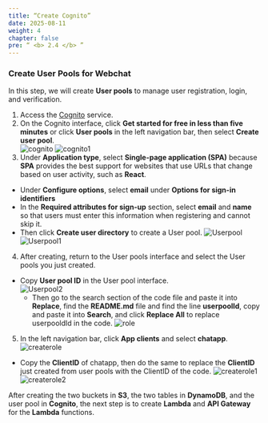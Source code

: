 ```yaml
---
title: “Create Cognito”
date: 2025-08-11
weight: 4 
chapter: false
pre: “ <b> 2.4 </b> ”
---
```


### Create User Pools for Webchat

In this step, we will create **User pools** to manage user registration, login, and verification.

1. Access the [Cognito](https://console.aws.amazon.com/cognito/) service.
2. On the Cognito interface, click  **Get started for free in less than five minutes** or click **User pools** in the left navigation bar, then select **Create user pool**.  
![cognito](/images/2.prerequisite/028.png)
![cognito1](/images/2.prerequisite/029.png)
3. Under **Application type**, select **Single-page application (SPA)** because **SPA** provides the best support for websites that use URLs that change based on user activity, such as **React**.  
  + Under **Configure options**, select **email** under **Options for sign-in identifiers**
  + In the **Required attributes for sign-up** section, select **email** and **name** so that users must enter this information when registering and cannot skip it. 
  + Then click **Create user directory** to create a User pool.
![Userpool](/images/2.prerequisite/030.png)
![Userpool1](/images/2.prerequisite/031.png)

4. After creating, return to the User pools interface and select the User pools you just created.  
+ Copy **User pool ID** in the User pool interface.  
![Userpool2](/images/2.prerequisite/032.png)
  + Then go to the search section of the code file and paste it into **Replace**, find the **README.md** file and find the line **userpoolId**, copy and paste it into **Search**, and click **Replace All** to replace userpooldId in the code.
![role](/images/2.prerequisite/033.png)

5. In the left navigation bar, click **App clients** and select **chatapp**.
![createrole](/images/2.prerequisite/034.png)
  + Copy the **ClientID** of chatapp, then do the same to replace the **ClientID** just created from user pools with the ClientID of the code.
![createrole1](/images/2.prerequisite/035.png)
![createrole2](/images/2.prerequisite/036.png)

After creating the two buckets in **S3**, the two tables in **DynamoDB**, and the user pool in **Cognito**, the next step is to create **Lambda** and **API Gateway** for the **Lambda** functions.